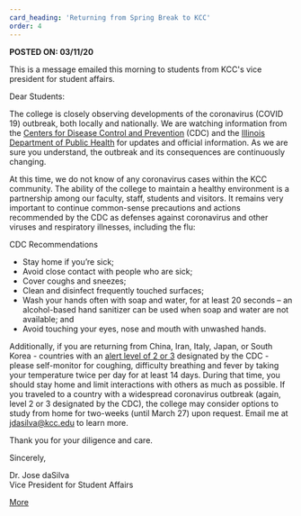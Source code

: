 ```yaml
---
card_heading: 'Returning from Spring Break to KCC'
order: 4
---
```


<p><strong>POSTED ON: 03/11/20</strong></p>
<p>This is a message emailed this morning to students from KCC's vice president for student affairs.</p>
<p>Dear Students:</p>
<p>The college is closely observing developments of the coronavirus (COVID 19) outbreak, both locally and nationally. We are watching information from the <a href="https://www.cdc.gov/coronavirus/2019-ncov/index.html" target="_blank" rel="noopener noreferrer">Centers for Disease Control and Prevention</a> (CDC) and the <a href="http://www.dph.illinois.gov/topics-services/diseases-and-conditions/diseases-a-z-list/coronavirus" target="_blank" rel="noopener noreferrer">Illinois Department of Public Health</a> for updates and official information. As we are sure you understand, the outbreak and its consequences are continuously changing.</p>

<div class="collapse" id="collapseMessage">
  <p>At this time, we do not know of any coronavirus cases within the KCC community. The ability of the college to maintain a healthy environment is a partnership among our faculty, staff, students and visitors. It remains very important to continue common-sense precautions and actions recommended by the CDC as defenses against coronavirus and other viruses and respiratory illnesses, including the flu:</p>
  <p>CDC Recommendations</p>
  <ul>
    <li>Stay home if you’re sick;</li>
    <li>Avoid close contact with people who are sick;</li>
    <li>Cover coughs and sneezes;</li>
    <li>Clean and disinfect frequently touched surfaces;</li>
    <li>Wash your hands often with soap and water, for at least 20 seconds – an alcohol-based hand sanitizer can be used when soap and water are not available; and</li>
    <li>Avoid touching your eyes, nose and mouth with unwashed hands.</li>
  </ul>
  <p>Additionally, if you are returning from China, Iran, Italy, Japan, or South Korea - countries with an <a href="https://wwwnc.cdc.gov/travel/notices" target="_blank" rel="noopener noreferrer">alert level of 2 or 3</a> designated by the CDC - please self-monitor for coughing, difficulty breathing and fever by taking your temperature twice per day for at least 14 days. During that time, you should stay home and limit interactions with others as much as possible. If you traveled to a country with a widespread coronavirus outbreak (again, level 2 or 3 designated by the CDC), the college may consider options to study from home for two-weeks (until March 27) upon request. Email me at <a href="mailto:jdasilva@kcc.edu">jdasilva@kcc.edu</a> to learn more.</p>
  <p>Thank you for your diligence and care.</p>
  <p>Sincerely,</p>
  <p>Dr. Jose daSilva<br>
    Vice President for Student Affairs</p>
</div>

<a href="#collapseMessage" id="collapseButton" data-toggle="collapse" role="button" aria-expanded="false" aria-controls="collapseMessage" class="btn btn-primary mb-4">More</a>
